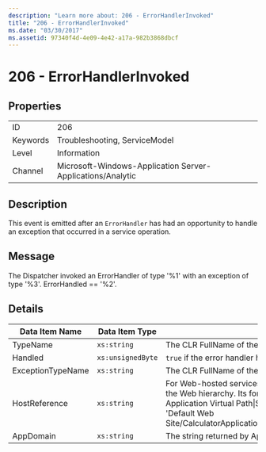 ```yaml
---
description: "Learn more about: 206 - ErrorHandlerInvoked"
title: "206 - ErrorHandlerInvoked"
ms.date: "03/30/2017"
ms.assetid: 97340f4d-4e09-4e42-a17a-982b3868dbcf
---
```

# 206 - ErrorHandlerInvoked

## Properties  
  
|||  
|-|-|  
|ID|206|  
|Keywords|Troubleshooting, ServiceModel|  
|Level|Information|  
|Channel|Microsoft-Windows-Application Server-Applications/Analytic|  
  
## Description  

 This event is emitted after an `ErrorHandler` has had an opportunity to handle an exception that occurred in a service operation.  
  
## Message  

 The Dispatcher invoked an ErrorHandler of type '%1' with an exception of type '%3'. ErrorHandled == '%2'.  
  
## Details  
  
|Data Item Name|Data Item Type|Description|  
|--------------------|--------------------|-----------------|  
|TypeName|`xs:string`|The CLR FullName of the type of the invoked `ErrorHandler`.|  
|Handled|`xs:unsignedByte`|`true` if the error handler handled the error, otherwise `false`.|  
|ExceptionTypeName|`xs:string`|The CLR FullName of the exception that was being handled.|  
|HostReference|`xs:string`|For Web-hosted services, this field uniquely identifies the service in the Web hierarchy. Its format is defined as 'Web Site Name Application Virtual Path&#124;Service Virtual Path&#124;ServiceName'. Example: 'Default Web Site/CalculatorApplication&#124;/CalculatorService.svc&#124;CalculatorService'.|  
|AppDomain|`xs:string`|The string returned by AppDomain.CurrentDomain.FriendlyName.|
